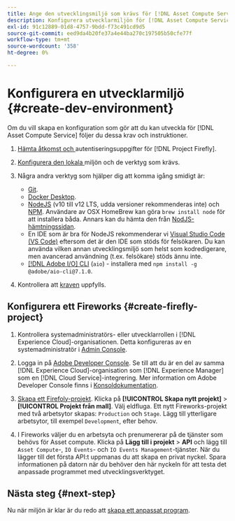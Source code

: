 ```yaml
---
title: Ange den utvecklingsmiljö som krävs för [!DNL Asset Compute Service]
description: Konfigurera utvecklarmiljön för [!DNL Asset Compute Service] att börja skapa och testa anpassad kod.
exl-id: 91c12889-01d8-4757-9bdd-f73c491cd9d5
source-git-commit: eed9da4b20fe37a4e44ba270c197505b50cfe77f
workflow-type: tm+mt
source-wordcount: '358'
ht-degree: 0%

---
```


# Konfigurera en utvecklarmiljö {#create-dev-environment}

Om du vill skapa en konfiguration som gör att du kan utveckla för [!DNL Asset Compute Service] följer du dessa krav och instruktioner.

1. [Hämta åtkomst och ](https://www.adobe.io/project-firefly/docs/getting_started/#acquire-access-and-credentials) autentiseringsuppgifter för  [!DNL Project Firefly].

1. [Konfigurera den lokala ](https://www.adobe.io/project-firefly/docs/getting_started/#local-environment-set-up) miljön och de verktyg som krävs.

1. Några andra verktyg som hjälper dig att komma igång smidigt är:

   * [Git](https://git-scm.com/).
   * [Docker Desktop](https://www.docker.com/get-started).
   * [NodeJS](https://nodejs.org) (v10 till v12 LTS, udda versioner rekommenderas inte) och  [NPM](https://www.npmjs.com). Användare av OSX HomeBrew kan göra `brew install node` för att installera båda. Annars kan du hämta den från [NodJS-hämtningssidan](https://nodejs.org/en/).
   * En IDE som är bra för NodeJS rekommenderar vi [Visual Studio Code (VS Code)](https://code.visualstudio.com) eftersom det är den IDE som stöds för felsökaren. Du kan använda vilken annan utvecklingsmiljö som helst som kodredigerare, men avancerad användning (t.ex. felsökare) stöds ännu inte.
   * [[!DNL Adobe I/O] CLI](https://github.com/adobe/aio-cli) (`aio`) - installera med  `npm install -g @adobe/aio-cli@7.1.0`.

1. Kontrollera att [kraven](/help/understand-extensibility.md#prerequisites-and-provisioning) uppfylls.

## Konfigurera ett Fireworks {#create-firefly-project}

1. Kontrollera systemadministratörs- eller utvecklarrollen i [!DNL Experience Cloud]-organisationen. Detta konfigureras av en systemadministratör i [Admin Console](https://adminconsole.adobe.com/overview).

1. Logga in på [Adobe Developer Console](https://console.adobe.io/). Se till att du är en del av samma [!DNL Experience Cloud]-organisation som [!DNL Experience Manager] som en [!DNL Cloud Service]-integrering. Mer information om Adobe Developer Console finns i [Konsoldokumentation](https://www.adobe.io/apis/experienceplatform/console/docs.html).

1. [Skapa ett Firefoly-projekt](https://www.adobe.io/apis/experienceplatform/project-firefly/docs.html#!AdobeDocs/project-firefly/master/getting_started/first_app.md). Klicka på **[!UICONTROL Skapa nytt projekt]** > **[!UICONTROL Projekt från mall]**. Välj eldfluga. Ett nytt Fireworks-projekt med två arbetsytor skapas: `Production` och `Stage`. Lägg till ytterligare arbetsytor, till exempel `Development`, efter behov.

1. I Fireworks väljer du en arbetsyta och prenumererar på de tjänster som behövs för Asset compute. Klicka på **Lägg till i projekt** > **API** och lägg till `Asset Compute`-, `IO Events`- och `IO Events Management`-tjänster. När du lägger till det första API:t uppmanas du att skapa en privat nyckel. Spara informationen på datorn när du behöver den här nyckeln för att testa det anpassade programmet med utvecklingsverktyget.

## Nästa steg {#next-step}

Nu när miljön är klar är du redo att [skapa ett anpassat program](develop-custom-application.md).

<!-- More ideas:
 
* Any steps in the beginning that lead to gotchas later should be called out for caution? For example,
  * don't change some defaults initially
  * know risks when deviating from standard path
  * naming conventions to follow
  * Retrieve and format credentials (YAML file details)

TBD: When aio-cli v8 bugs are resolved, update the AIO CLI install command to remove v7.x reference and instruct users to use the latest version. See CQDOC-18346.

-->
